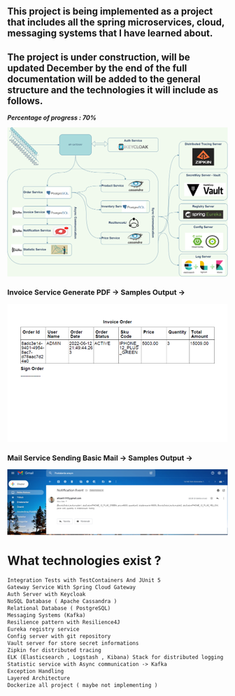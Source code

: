 ## This project is being implemented as a project that includes all the spring microservices, cloud, messaging systems that I have learned about.

## The project is under construction, will be updated December by the end of the full documentation will be added to the general structure and the technologies it will include as follows.

***Percentage of progress : 70%***

<p align="center">
<img src="img/diagram.jpg" alt="ci" width="1000" class="center"/>
</p>


### Invoice Service Generate PDF ->  Samples Output -> 

<p align="center">
<img src="img/invoice.jpg" alt="ci" width="1000" class="center"/>
</p>

### Mail Service Sending Basic Mail ->  Samples Output -> 

<p align="center">
<img src="img/mail.png" alt="ci" width="1000" class="center"/>
</p>


# What technologies exist ? 
    
    Integration Tests with TestContainers And JUnit 5
    Gateway Service With Spring Cloud Gateway
    Auth Server with Keycloak
    NoSQL Database ( Apache Cassandra )
    Relational Database ( PostgreSQL)
    Messaging Systems (Kafka)
    Resilience pattern with Resilience4J 
    Eureka registry service
    Config server with git repository
    Vault server for store secret informations
    Zipkin for distributed tracing
    ELK (Elasticsearch , Logstash , Kibana) Stack for distributed logging
    Statistic service with Async communication -> Kafka
    Exception Handling
    Layered Architecture
    Dockerize all project ( maybe not implementing )
